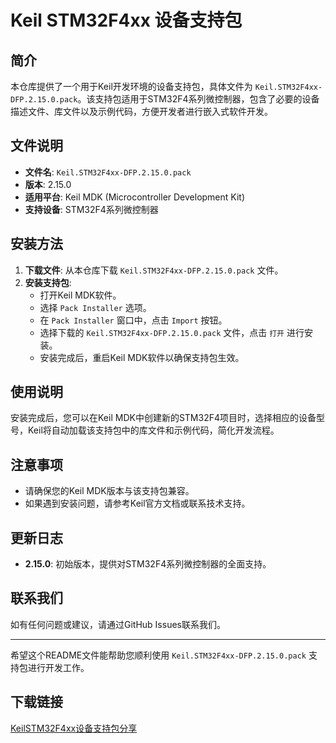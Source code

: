 # Keil STM32F4xx 设备支持包

## 简介

本仓库提供了一个用于Keil开发环境的设备支持包，具体文件为 `Keil.STM32F4xx-DFP.2.15.0.pack`。该支持包适用于STM32F4系列微控制器，包含了必要的设备描述文件、库文件以及示例代码，方便开发者进行嵌入式软件开发。

## 文件说明

- **文件名**: `Keil.STM32F4xx-DFP.2.15.0.pack`
- **版本**: 2.15.0
- **适用平台**: Keil MDK (Microcontroller Development Kit)
- **支持设备**: STM32F4系列微控制器

## 安装方法

1. **下载文件**: 从本仓库下载 `Keil.STM32F4xx-DFP.2.15.0.pack` 文件。
2. **安装支持包**:
   - 打开Keil MDK软件。
   - 选择 `Pack Installer` 选项。
   - 在 `Pack Installer` 窗口中，点击 `Import` 按钮。
   - 选择下载的 `Keil.STM32F4xx-DFP.2.15.0.pack` 文件，点击 `打开` 进行安装。
   - 安装完成后，重启Keil MDK软件以确保支持包生效。

## 使用说明

安装完成后，您可以在Keil MDK中创建新的STM32F4项目时，选择相应的设备型号，Keil将自动加载该支持包中的库文件和示例代码，简化开发流程。

## 注意事项

- 请确保您的Keil MDK版本与该支持包兼容。
- 如果遇到安装问题，请参考Keil官方文档或联系技术支持。

## 更新日志

- **2.15.0**: 初始版本，提供对STM32F4系列微控制器的全面支持。

## 联系我们

如有任何问题或建议，请通过GitHub Issues联系我们。

---

希望这个README文件能帮助您顺利使用 `Keil.STM32F4xx-DFP.2.15.0.pack` 支持包进行开发工作。

## 下载链接

[KeilSTM32F4xx设备支持包分享](https://pan.quark.cn/s/fa375032afdd)